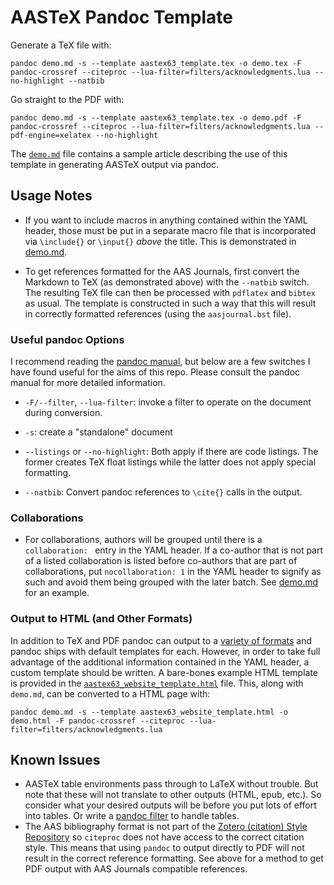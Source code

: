 # AASTeX Pandoc Template

Generate a TeX file with:

```
pandoc demo.md -s --template aastex63_template.tex -o demo.tex -F pandoc-crossref --citeproc --lua-filter=filters/acknowledgments.lua --no-highlight --natbib
```

Go straight to the PDF with:

```
pandoc demo.md -s --template aastex63_template.tex -o demo.pdf -F pandoc-crossref --citeproc --lua-filter=filters/acknowledgments.lua --pdf-engine=xelatex --no-highlight
```

The [`demo.md`](demo.md) file contains a sample article describing the use of this template in generating AASTeX output via pandoc.

## Usage Notes

* If you want to include macros in anything contained within the YAML header, those must be put in a separate macro file that is incorporated via `\include{}` or `\input{}` *above* the title. This is demonstrated in [demo.md](demo.md).

* To get references formatted for the AAS Journals, first convert the Markdown to TeX (as demonstrated above) with the `--natbib` switch. The resulting TeX file can then be processed with `pdflatex` and `bibtex` as usual. The template is constructed in such a way that this will result in correctly formatted references (using the `aasjournal.bst` file).

### Useful pandoc Options

I recommend reading the [pandoc manual](https://pandoc.org/MANUAL.html), but below are a few switches I have found useful for the aims of this repo.
Please consult the pandoc manual for more detailed information.

* `-F/--filter`, `--lua-filter`: invoke a filter to operate on the document during conversion.

* `-s`: create a "standalone" document

* `--listings` or `--no-highlight`: Both apply if there are code listings. The former creates TeX float listings while the latter does not apply special formatting.

* `--natbib`: Convert pandoc references to `\cite{}` calls in the output.

### Collaborations

* For collaborations, authors will be grouped until there is a `collaboration: ` entry in the YAML header. If a co-author that is not part of a listed collaboration is listed before co-authors that are part of collaborations, put `nocollaboration: 1` in the YAML header to signify as such and avoid them being grouped with the later batch. See [demo.md](demo.md) for an example.

### Output to HTML (and Other Formats)

In addition to TeX and PDF pandoc can output to a [variety of formats](https://pandoc.org/MANUAL.html#general-options) and pandoc ships with default templates for each.
However, in order to take full advantage of the additional information contained in the YAML header, a custom template should be written.
A bare-bones example HTML template is provided in the [`aastex63_website_template.html`](aastex63_website_template.html) file.
This, along with `demo.md`, can be converted to a HTML page with:

```
pandoc demo.md -s --template aastex63_website_template.html -o demo.html -F pandoc-crossref --citeproc --lua-filter=filters/acknowledgments.lua
```

## Known Issues

* AASTeX table environments pass through to LaTeX without trouble. But note that these will not translate to other outputs (HTML, epub, etc.). So consider what your desired outputs will be before you put lots of effort into tables. Or write a [pandoc filter](https://pandoc.org/filters.html) to handle tables.
* The AAS bibliography format is not part of the [Zotero (citation) Style Repository](https://www.zotero.org/styles) so `citeproc` does not have access to the correct citation style. This means that using `pandoc` to output directly to PDF will not result in the correct reference formatting. See above for a method to get PDF output with AAS Journals compatible references.
